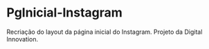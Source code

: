 # PgInicial-Instagram
Recriação do layout da página inicial do Instagram. Projeto da Digital Innovation.
